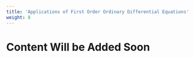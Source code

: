 ```yaml
---
title: 'Applications of First Order Ordinary Differential Equations'
weight: 8
---
```


# Content Will be Added Soon